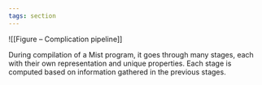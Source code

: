 ```yaml
---
tags: section
---
```


![[Figure – Complication pipeline]]

During compilation of a Mist program, it goes through many stages, each with their own representation and unique properties. Each stage is computed based on information gathered in the previous stages.
